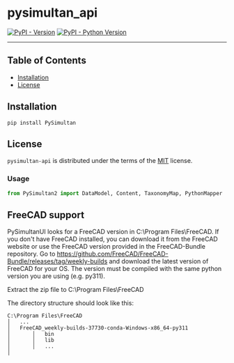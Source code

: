 # pysimultan_api

[![PyPI - Version](https://img.shields.io/pypi/v/pysimultan-api.svg)](https://pypi.org/project/pysimultan-api)
[![PyPI - Python Version](https://img.shields.io/pypi/pyversions/pysimultan-api.svg)](https://pypi.org/project/pysimultan-api)

-----

## Table of Contents

- [Installation](#installation)
- [License](#license)

## Installation

```console
pip install PySimultan
```

## License

`pysimultan-api` is distributed under the terms of the [MIT](https://spdx.org/licenses/MIT.html) license.


### Usage

```python
from PySimultan2 import DataModel, Content, TaxonomyMap, PythonMapper
```


## FreeCAD support

PySimultanUI looks for a FreeCAD version in C:\Program Files\FreeCAD. If you don't have FreeCAD installed, you can 
download it from the FreeCAD website or use the FreeCAD version provided in the FreeCAD-Bundle repository.
Go to https://github.com/FreeCAD/FreeCAD-Bundle/releases/tag/weekly-builds and download the latest version 
of FreeCAD for your OS. The version must be compiled with the same python version you are using (e.g. py311). 

Extract the zip file to C:\Program Files\FreeCAD

The directory structure should look like this:

```
C:\Program Files\FreeCAD
│   ...
│   FreeCAD_weekly-builds-37730-conda-Windows-x86_64-py311
│       │   bin
│       │   lib
│       │   ...
│

```
